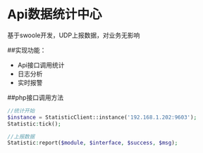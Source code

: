 # Api数据统计中心
基于swoole开发，UDP上报数据，对业务无影响

##实现功能：
* Api接口调用统计
* 日志分析
* 实时报警

##php接口调用方法

```php
//统计开始
$instance = StatisticClient::instance('192.168.1.202:9603');
Statistic:tick();
```

```php
//上报数据
Statistic:report($module, $interface, $success, $msg);
```

